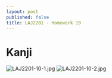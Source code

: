 ```yaml
---
layout: post
published: false
title: LAJ2201 - Homework 19
---
```

# Kanji
![LAJ2201-10-1.jpg]({{site.baseurl}}/img/LAJ2201-10-1.jpg)
![LAJ2201-10-2.jpg]({{site.baseurl}}/img/LAJ2201-10-2.jpg)

